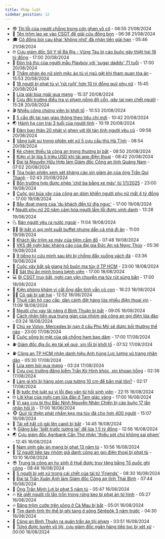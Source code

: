 ```yaml
---
title: Pháp luật
sidebar_position: 12
---
```


<!-- vnexpress-phap-luat:START -->
- 😎 [Tội lỗi của người chồng trong cơn ghen vô cớ](https://vnexpress.net/toi-loi-cua-nguoi-chong-trong-con-ghen-vo-co-4784009.html) - 06:55 21/08/2024
- 🥰 [Tên trộm lao xe vào CSGT để giải cứu đồng bọn](https://video.vnexpress.net/ten-trom-lao-xe-vao-csgt-de-giai-cuu-dong-bon-4783986.html) - 06:38 21/08/2024
- 🎓 [Cô đồng bói cau khai &#39;không nhớ&#39; đã nhận tiền giải hạn](https://vnexpress.net/co-dong-boi-cau-khai-khong-nho-da-nhan-tien-giai-han-4783984.html) - 05:46 21/08/2024
- 🤓 [Cựu giám đốc Sở Y tế Bà Rịa - Vũng Tàu bị cáo buộc gây thiệt hại 18 tỷ đồng](https://vnexpress.net/cuu-giam-doc-so-y-te-ba-ria-vung-tau-4783729.html) - 17:00 20/08/2024
- 🎊 [Đòn trả thù của người mẫu Playboy với &#39;sugar daddy&#39; 71 tuổi](https://vnexpress.net/don-tra-thu-cua-nguoi-mau-playboy-voi-sugar-daddy-4783717.html) - 17:00 20/08/2024
- 🙉 [Thẩm phán ép nữ sinh mặc áo tù vì ngủ gật khi tham quan tòa án](https://vnexpress.net/tham-phan-ep-nu-sinh-mac-ao-tu-vi-ngu-gat-khi-tham-quan-toa-an-4783746.html) - 15:53 20/08/2024
- 🤡 [18 người bị phạt tù vì &#39;rút ruột&#39; hơn 10 tỷ đồng quỹ phụ nữ](https://vnexpress.net/18-nguoi-bi-phat-tu-vi-rut-ruot-hon-10-ty-dong-quy-phu-nu-4783763.html) - 15:45 20/08/2024
- 🗽 [Lừa giải bùa ngải qua mạng](https://vnexpress.net/lua-giai-bua-ngai-qua-mang-4783738.html) - 15:37 20/08/2024
- 🌋 [Cựu đội trưởng điều tra vi phạm nồng độ cồn, gây tai nạn chết người](https://vnexpress.net/cuu-trung-ta-vi-pham-nong-do-con-gay-tai-nan-chet-nguoi-4783747.html) - 15:28 20/08/2024
- 🎬 [Nhiều công chứng viên bị khởi tố](https://vnexpress.net/nhieu-cong-chung-vien-bi-khoi-to-4783706.html) - 10:53 20/08/2024
- 💯 [5 cấp độ tai nạn giao thông theo tiêu chí mới](https://vnexpress.net/5-cap-do-tai-nan-giao-thong-theo-tieu-chi-moi-4783553.html) - 10:42 20/08/2024
- 🌏 [Hành hạ con trai 3 tuổi của người tình](https://vnexpress.net/hanh-ha-con-trai-3-tuoi-cua-nguoi-tinh-4783666.html) - 10:19 20/08/2024
- 🌊 [Đâm bạn thân 20 nhát vì ghen với lời tán tỉnh người yêu cũ](https://vnexpress.net/dam-ban-than-20-nhat-vi-ghen-voi-loi-tan-tinh-nguoi-yeu-cu-4783586.html) - 09:56 20/08/2024
- 💂 [Vắng luật sư trong phiên xét xử 5 cựu cầu thủ Hà Tĩnh](https://vnexpress.net/vang-luat-su-trong-phien-xet-xu-5-cuu-cau-thu-ha-tinh-4783555.html) - 08:54 20/08/2024
- 🎡 [Kẻ chém thiếu tá công an trọng thương bị bắt](https://vnexpress.net/chong-nguoi-thi-hanh-cong-vu-4783637.html) - 08:50 20/08/2024
- 🫶 [Kiện vì bị lừa 5 triệu USD khi tải app điện thoại](https://vnexpress.net/kien-vi-bi-lua-5-trieu-usd-khi-tai-app-dien-thoai-4783548.html) - 08:42 20/08/2024
- 🐲 [Đại tá Nguyễn Hữu Hợp làm Giám đốc Công an tỉnh Quảng Nam](https://vnexpress.net/dai-ta-nguyen-huu-hop-lam-giam-doc-cong-an-tinh-quang-nam-4783540.html) - 07:02 20/08/2024
- 🚀 [Tòa hoãn phiên xem xét kháng cáo xin giảm án của ông Trần Quí Thanh](https://vnexpress.net/toa-hoan-phien-xem-xet-khang-cao-xin-giam-an-cua-ong-tran-qui-thanh-4783386.html) - 02:43 20/08/2024
- 🎊 [Bốn trường hợp được phép &#39;chở ba bằng xe máy&#39; từ 1/1/2025](https://vnexpress.net/bon-truong-hop-duoc-phep-cho-ba-bang-xe-may-tu-1-1-2025-4783103.html) - 23:00 19/08/2024
- 🤗 [Cuộc gọi bủa vây của công an dỏm khiến người phụ nữ mất 4 tỷ đồng](https://vnexpress.net/mat-gan-4-ty-dong-sau-cuoc-goi-cua-cong-an-gia-4783233.html) - 17:00 19/08/2024
- 🗽 [Bẫy đoạt mạng của &#39;du khách đến từ địa ngục&#39;](https://vnexpress.net/bay-doat-mang-cua-du-khach-den-tu-dia-nguc-4783313.html) - 17:00 19/08/2024
- 🕴 [Người phụ nữ 20 năm cảm hóa người lầm lỗi được vinh danh](https://vnexpress.net/nguoi-phu-nu-20-nam-cam-hoa-nguoi-lam-loi-duoc-vinh-danh-4783333.html) - 13:28 19/08/2024
- 🌜 [Bán người yêu ra nước ngoài](https://vnexpress.net/ban-nguoi-yeu-ra-nuoc-ngoai-4783296.html) - 11:04 19/08/2024
- 🧑‍🏫 [Bị bắt vì gọi một suất buffet nhưng dẫn cả nhà đi ăn](https://vnexpress.net/bi-bat-vi-goi-mot-suat-buffet-nhung-dan-ca-nha-di-an-4783292.html) - 11:00 19/08/2024
- 🦩 [Khách lấy trộm xe máy của tiệm cầm đồ](https://vnexpress.net/khach-lay-trom-xe-may-cua-tiem-cam-do-4783129.html) - 07:48 19/08/2024
- 💼 [VKS đề nghị bác kháng cáo của đại gia Đức An và Ngọc Thúy](https://vnexpress.net/vks-de-nghi-bac-khang-cao-cua-dai-gia-duc-an-va-ngoc-thuy-4783095.html) - 05:36 19/08/2024
- 💫 [9 tiếng tự cứu mình sau khi bị chồng đẩy xuống vách đá](https://vnexpress.net/9-tieng-vat-lon-de-song-sot-sau-khi-bi-chong-day-xuong-vach-da-4783045.html) - 03:36 19/08/2024
- 🦅 [Cuộc vây bắt gã giang hồ buôn ma túy ở TP HCM](https://vnexpress.net/cuoc-vay-bat-ga-giang-ho-buon-ma-tuy-o-tp-hcm-4782397.html) - 23:00 18/08/2024
- 🧑‍💻 [Sát thủ ẩn mình trong bệnh viện](https://vnexpress.net/sat-thu-an-minh-trong-benh-vien-4782929.html) - 17:00 18/08/2024
- 💻 [Bị CSGT truy bắt, nghi can vận chuyển ma túy rút súng bắn](https://vnexpress.net/bi-csgt-truy-bat-nghi-can-van-chuyen-ma-tuy-rut-sung-ban-4782919.html) - 17:00 18/08/2024
- 🤠 [Kiện phòng khám vì cắt ống dẫn tinh vẫn có con](https://vnexpress.net/kien-phong-kham-vi-cat-ong-dan-tinh-van-co-con-4782918.html) - 16:23 18/08/2024
- 🧑‍🏫 [Cô gái bị sát hại](https://vnexpress.net/co-gai-bi-sat-hai-4782906.html) - 12:52 18/08/2024
- 🌈 [Thuê căn hộ cao cấp, dàn cảnh đặt hàng lừa nhiều điện thoại xịn](https://vnexpress.net/thue-can-ho-cao-cap-dan-canh-dat-hang-lua-nhieu-dien-thoai-xin-4782892.html) - 11:09 18/08/2024
- 🌮 [Người cho vay lãi nặng ở Bình Thuận bị bắt](https://vnexpress.net/nguoi-cho-vay-lai-nang-o-binh-thuan-bi-bat-4782858.html) - 09:05 18/08/2024
- 🐲 [Cách nhận tiền qua trung gian của nhóm giả công an gọi điện lừa đảo](https://vnexpress.net/cach-nhan-tien-qua-trung-gian-cua-nhom-gia-cong-an-goi-dien-lua-dao-4782501.html) - 03:24 18/08/2024
- 🧰 [Chủ xe Volvo, Mercedes bị nạn ở cầu Phú Mỹ sẽ được bồi thường thế nào](https://vnexpress.net/chu-xe-volvo-mercedes-bi-nan-o-cau-phu-my-se-duoc-boi-thuong-the-nao-4782601.html) - 23:00 17/08/2024
- 💄 [Cuộc sống bí mật của gã chồng ham bạo dâm](https://vnexpress.net/cuoc-song-bi-mat-cua-ga-chong-dam-me-bao-dam-4782367.html) - 17:00 17/08/2024
- ⛽️ [Giám đốc địa ốc ép tài xế quỳ, xin lỗi bị khởi tố](https://vnexpress.net/giam-doc-dia-oc-ep-tai-xe-quy-xin-loi-bi-khoi-to-4782579.html) - 07:52 17/08/2024
- ⛽️ [Công an TP HCM nhận danh hiệu Anh hùng Lực lượng vũ trang nhân dân](https://vnexpress.net/cong-an-tp-hcm-nhan-danh-hieu-anh-hung-luc-luong-vu-trang-nhan-dan-4782517.html) - 05:30 17/08/2024
- 💂 [Lừa xem bói qua mạng](https://vnexpress.net/lua-xem-boi-qua-mang-4782472.html) - 03:24 17/08/2024
- 🤔 [Cựu cục trưởng đăng kiểm Trần Kỳ Hình khóc, xin khoan hồng](https://vnexpress.net/cuu-cuc-truong-dang-kiem-tran-ky-hinh-khoc-xin-khoan-hong-4782479.html) - 02:38 17/08/2024
- 🧐 [Làm gì khi bị hàng xóm cưa tường 10 cm để bắn mái tôn?](https://vnexpress.net/lam-gi-khi-bi-hang-xom-cua-tuong-10-cm-de-ban-mai-ton-4781960.html) - 02:17 17/08/2024
- 🎃 [Bị tước thẻ luật sư vì lỗi đạo văn từ hồi sinh viên](https://vnexpress.net/bi-tuoc-the-luat-su-vi-loi-dao-van-tu-hoi-sinh-vien-4782270.html) - 22:15 16/08/2024
- 🤓 [Lời khai của nghi can lừa đảo ở Tam giác vàng](https://vnexpress.net/loi-khai-cua-nghi-can-lua-dao-o-tam-giac-vang-4782403.html) - 17:00 16/08/2024
- 💃 [Vì sao cựu bí thư Bắc Ninh Nguyễn Nhân Chiến bị cáo buộc 17 lần nhận hối lộ](https://vnexpress.net/cuu-bi-thu-bac-ninh-nguyen-nhan-chien-bi-cao-buoc-nhan-hoi-lo-o-dau-4782127.html) - 17:00 16/08/2024
- 🐵 [Quỹ từ thiện phát nhầm kẹo ma túy đá cho hơn 400 người](https://vnexpress.net/quy-tu-thien-phat-nham-keo-ma-tuy-da-cho-hon-400-nguoi-4782393.html) - 15:07 16/08/2024
- 🤖 [Tài xế hất cô gái lên capô bị bắt](https://vnexpress.net/tai-xe-hat-co-gai-len-capo-bi-bat-4782405.html) - 14:45 16/08/2024
- ⚗️ [Giăng bẫy &#39;biết trước tương lai&#39; để lừa 1,5 tỷ đồng](https://vnexpress.net/giang-bay-biet-truoc-tuong-lai-de-lua-1-5-ty-dong-4782385.html) - 12:56 16/08/2024
- 🌏 [Cựu giám đốc Agribank Cần Thơ nhận &#39;thiếu sót chứ không sai phạm’](https://vnexpress.net/cuu-giam-doc-agribank-can-tho-nhan-thieu-sot-chu-khong-sai-pham-4782377.html) - 12:45 16/08/2024
- 🦆 [Nam sinh gây án mạng bị phạt 13 năm tù](https://vnexpress.net/nam-sinh-gay-an-mang-bi-phat-13-nam-tu-4782362.html) - 10:56 16/08/2024
- 🐎 [12 người tiếp tay nhóm giả danh công an gọi điện thoại bị phạt tù](https://vnexpress.net/12-nguoi-tiep-tay-nhom-gia-danh-cong-an-goi-dien-thoai-bi-phat-tu-4782300.html) - 10:10 16/08/2024
- 😎 [Trung tá công an hy sinh ở Huế được truy tặng bằng Tổ quốc ghi công](https://vnexpress.net/trung-ta-cong-an-hy-sinh-o-hue-duoc-truy-tang-bang-to-quoc-ghi-cong-4782210.html) - 08:48 16/08/2024
- 💪 [5 người bị xét xử trong cái chết của tài tử &#39;Friends&#39;](https://vnexpress.net/5-nguoi-bi-xet-xu-trong-cai-chet-cua-tai-tu-friends-4782227.html) - 08:30 16/08/2024
- 🤡 [Đại tá Trần Xuân Ánh làm Giám đốc Công an tỉnh Thái Bình](https://vnexpress.net/dai-ta-tran-xuan-anh-lam-giam-doc-cong-an-thai-binh-4782226.html) - 07:44 16/08/2024
- 🌁 [Ông Trần Minh Lợi bị phạt 5 năm tù](https://vnexpress.net/ong-tran-minh-loi-bi-phat-5-nam-tu-4782183.html) - 05:47 16/08/2024
- 🔥 [Kẻ giết người rồi lẩn trốn trong rừng keo bị phạt án tử hình](https://vnexpress.net/ke-giet-nguoi-roi-lan-tron-trong-rung-keo-bi-phat-an-tu-hinh-4782198.html) - 05:27 16/08/2024
- 🔥 [Băng trộm cướp trên sông ở Cà Mau bị bắt](https://vnexpress.net/bang-trom-cuop-tren-song-o-ca-mau-bi-bat-4782167.html) - 05:01 16/08/2024
- 👺 [Tìm danh tính thi thể bị phi tang ở sông Sêrêpôk 3 năm trước](https://vnexpress.net/tim-danh-tinh-thi-the-bi-phi-tang-o-song-serepok-3-nam-truoc-4782149.html) - 04:30 16/08/2024
- 🎊 [Công an Bình Thuận ra quân trấn áp tội phạm](https://vnexpress.net/cong-an-binh-thuan-ra-quan-tran-ap-toi-pham-4782066.html) - 03:51 16/08/2024
- 🎊 [Từng được tuyên vô tội, cựu giám đốc ngân hàng tiếp tục bị xét xử](https://vnexpress.net/tung-duoc-tuyen-vo-toi-cuu-giam-doc-ngan-hang-tiep-tuc-bi-xet-xu-4781947.html) - 00:00 16/08/2024<!-- vnexpress-phap-luat:END -->
